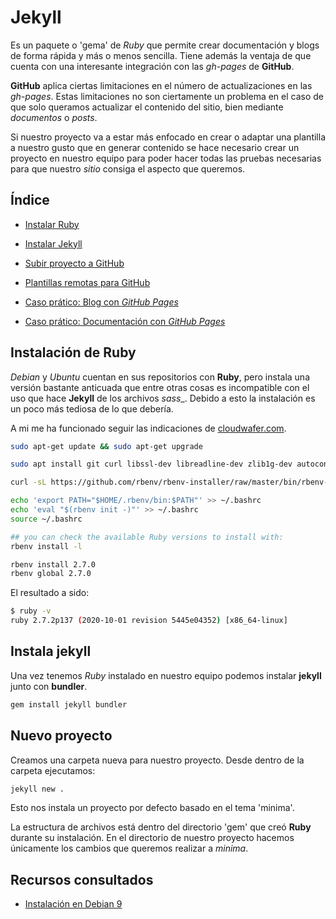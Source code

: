 # Jekyll

Es un paquete o 'gema' de _Ruby_ que permite crear documentación y blogs de forma rápida y más o menos sencilla. Tiene además la ventaja de que cuenta con una interesante integración con las _gh-pages_ de __GitHub__.

__GitHub__ aplica ciertas limitaciones en el número de actualizaciones en las _gh-pages_.
Estas limitaciones no son ciertamente un problema en el caso de que solo queramos actualizar el contenido del sitio, bien mediante _documentos_ o _posts_.

Si nuestro proyecto va a estar más enfocado en crear o adaptar una plantilla a nuestro gusto que en generar contenido se hace necesario crear un proyecto en nuestro equipo para poder hacer todas las pruebas necesarias para que nuestro _sitio_ consiga el aspecto que queremos.

## Índice
 - [Instalar Ruby](./instalacion-ruby.html)
 - [Instalar Jekyll](./instalacion-jekyll.html)
 - [Subir proyecto a GitHub](./subir-a-github.html)
 - [Plantillas remotas para GitHub](./temas-remotos.html)

 - [Caso prático: Blog con _GitHub Pages_](./caso-practico-blog.html)
 - [Caso prático: Documentación con _GitHub Pages_](./caso-practico-doc.html)

## Instalación de Ruby

_Debian_ y _Ubuntu_ cuentan en sus repositorios con __Ruby__, pero instala una versión bastante anticuada que entre otras cosas es incompatible con el uso que hace __Jekyll__ de los archivos _sass__.
Debido a esto la instalación es un poco más tediosa de lo que debería.

A mi me ha funcionado seguir las indicaciones de [cloudwafer.com](https://cloudwafer.com/blog/installing-ruby-on-debian-9/).

``` sh
sudo apt-get update && sudo apt-get upgrade

sudo apt install git curl libssl-dev libreadline-dev zlib1g-dev autoconf bison build-essential libyaml-dev libreadline-dev libncurses5-dev libffi-dev libgdbm-dev

curl -sL https://github.com/rbenv/rbenv-installer/raw/master/bin/rbenv-installer | bash -

echo 'export PATH="$HOME/.rbenv/bin:$PATH"' >> ~/.bashrc
echo 'eval "$(rbenv init -)"' >> ~/.bashrc
source ~/.bashrc

## you can check the available Ruby versions to install with:
rbenv install -l

rbenv install 2.7.0
rbenv global 2.7.0
```

El resultado a sido:

```sh
$ ruby -v
ruby 2.7.2p137 (2020-10-01 revision 5445e04352) [x86_64-linux]
```

## Instala jekyll

Una vez tenemos _Ruby_ instalado en nuestro equipo podemos instalar __jekyll__ junto con __bundler__.

```sh
gem install jekyll bundler
```
## Nuevo proyecto

Creamos una carpeta nueva para nuestro proyecto. Desde dentro de la carpeta ejecutamos:

```sh
jekyll new .
```

Esto nos instala un proyecto por defecto basado en el tema 'minima'.

La estructura de archivos está dentro del directorio 'gem' que creó __Ruby__ durante su instalación. En el directorio de nuestro proyecto hacemos únicamente los cambios que queremos realizar a _minima_.


## Recursos consultados

 - [Instalación en Debian 9](https://cloudwafer.com/blog/installing-ruby-on-debian-9/)